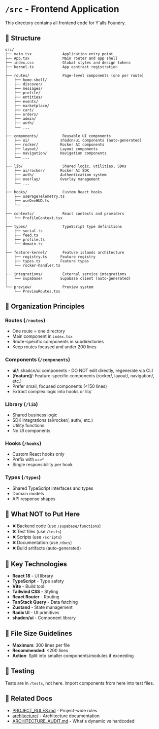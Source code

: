 # `/src` - Frontend Application

This directory contains all frontend code for Y'alls Foundry.

## 📁 Structure

```
src/
├── main.tsx              Application entry point
├── App.tsx               Main router and app shell
├── index.css             Global styles and design tokens
├── kernel.ts             App contract registration
│
├── routes/               Page-level components (one per route)
│   ├── home-shell/
│   ├── discover/
│   ├── messages/
│   ├── profile/
│   ├── entities/
│   ├── events/
│   ├── marketplace/
│   ├── cart/
│   ├── orders/
│   ├── admin/
│   ├── auth/
│   └── ...
│
├── components/           Reusable UI components
│   ├── ui/              shadcn/ui components (auto-generated)
│   ├── rocker/          Rocker AI components
│   ├── layout/          Layout components
│   ├── navigation/      Navigation components
│   └── ...
│
├── lib/                  Shared logic, utilities, SDKs
│   ├── ai/rocker/       Rocker AI SDK
│   ├── auth/            Authentication system
│   ├── overlay/         Overlay management
│   └── ...
│
├── hooks/                Custom React hooks
│   ├── usePageTelemetry.ts
│   ├── useDevHUD.ts
│   └── ...
│
├── contexts/             React contexts and providers
│   └── ProfileContext.tsx
│
├── types/                TypeScript type definitions
│   ├── social.ts
│   ├── feed.ts
│   ├── profile.ts
│   └── domain.ts
│
├── feature-kernel/       Feature islands architecture
│   ├── registry.ts      Feature registry
│   ├── types.ts         Feature types
│   └── rocker-handler.ts
│
├── integrations/         External service integrations
│   └── supabase/        Supabase client (auto-generated)
│
└── preview/              Preview system
    └── PreviewRoutes.tsx
```

## 🎯 Organization Principles

### Routes (`/routes`)
- One route = one directory
- Main component in `index.tsx`
- Route-specific components in subdirectories
- Keep routes focused and under 200 lines

### Components (`/components`)
- **ui/**: shadcn/ui components - DO NOT edit directly, regenerate via CLI
- **[feature]/**: Feature-specific components (rocker/, layout/, navigation/, etc.)
- Prefer small, focused components (<150 lines)
- Extract complex logic into hooks or lib/

### Library (`/lib`)
- Shared business logic
- SDK integrations (ai/rocker/, auth/, etc.)
- Utility functions
- No UI components

### Hooks (`/hooks`)
- Custom React hooks only
- Prefix with `use*`
- Single responsibility per hook

### Types (`/types`)
- Shared TypeScript interfaces and types
- Domain models
- API response shapes

## 🚫 What NOT to Put Here

- ❌ Backend code (use `/supabase/functions`)
- ❌ Test files (use `/tests`)
- ❌ Scripts (use `/scripts`)
- ❌ Documentation (use `/docs`)
- ❌ Build artifacts (auto-generated)

## 🔧 Key Technologies

- **React 18** - UI library
- **TypeScript** - Type safety
- **Vite** - Build tool
- **Tailwind CSS** - Styling
- **React Router** - Routing
- **TanStack Query** - Data fetching
- **Zustand** - State management
- **Radix UI** - UI primitives
- **shadcn/ui** - Component library

## 📏 File Size Guidelines

- **Maximum**: 300 lines per file
- **Recommended**: <200 lines
- **Action**: Split into smaller components/modules if exceeding

## 🧪 Testing

Tests are in `/tests`, not here. Import components from here into test files.

## 🔗 Related Docs

- [PROJECT_RULES.md](../PROJECT_RULES.md) - Project-wide rules
- [architecture/](../docs/architecture/) - Architecture documentation
- [ARCHITECTURE_AUDIT.md](../docs/ARCHITECTURE_AUDIT.md) - What's dynamic vs hardcoded
